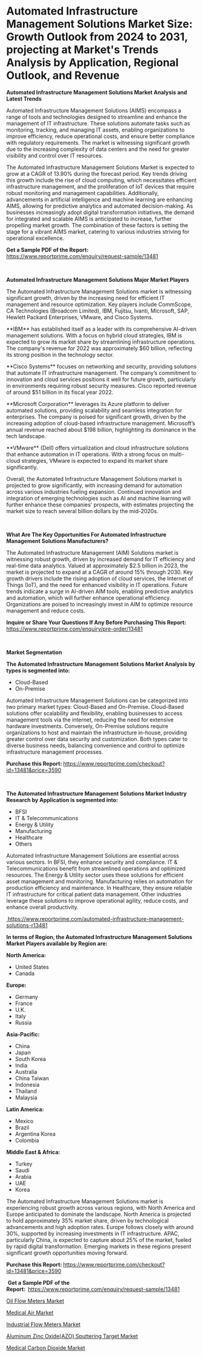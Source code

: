 <p><h1>Automated Infrastructure Management Solutions Market Size: Growth Outlook from 2024 to 2031, projecting at Market's Trends Analysis by Application, Regional Outlook, and Revenue</h1></p><p><strong>Automated Infrastructure Management Solutions Market Analysis and Latest Trends</strong></p>
<p><p>Automated Infrastructure Management Solutions (AIMS) encompass a range of tools and technologies designed to streamline and enhance the management of IT infrastructure. These solutions automate tasks such as monitoring, tracking, and managing IT assets, enabling organizations to improve efficiency, reduce operational costs, and ensure better compliance with regulatory requirements. The market is witnessing significant growth due to the increasing complexity of data centers and the need for greater visibility and control over IT resources.</p><p>The Automated Infrastructure Management Solutions Market is expected to grow at a CAGR of 13.90% during the forecast period. Key trends driving this growth include the rise of cloud computing, which necessitates efficient infrastructure management, and the proliferation of IoT devices that require robust monitoring and management capabilities. Additionally, advancements in artificial intelligence and machine learning are enhancing AIMS, allowing for predictive analytics and automated decision-making. As businesses increasingly adopt digital transformation initiatives, the demand for integrated and scalable AIMS is anticipated to increase, further propelling market growth. The combination of these factors is setting the stage for a vibrant AIMS market, catering to various industries striving for operational excellence.</p></p>
<p><strong>Get a Sample PDF of the Report:&nbsp;</strong> <a href="https://www.reportprime.com/enquiry/request-sample/13481">https://www.reportprime.com/enquiry/request-sample/13481</a></p>
<p>&nbsp;</p>
<p><strong>Automated Infrastructure Management Solutions Major Market Players</strong></p>
<p><p>The Automated Infrastructure Management Solutions market is witnessing significant growth, driven by the increasing need for efficient IT management and resource optimization. Key players include CommScope, CA Technologies (Broadcom Limited), IBM, Fujitsu, Ivanti, Microsoft, SAP, Hewlett Packard Enterprises, VMware, and Cisco Systems.</p><p>**IBM** has established itself as a leader with its comprehensive AI-driven management solutions. With a focus on hybrid cloud strategies, IBM is expected to grow its market share by streamlining infrastructure operations. The company's revenue for 2022 was approximately $60 billion, reflecting its strong position in the technology sector.</p><p>**Cisco Systems** focuses on networking and security, providing solutions that automate IT infrastructure management. The company’s commitment to innovation and cloud services positions it well for future growth, particularly in environments requiring robust security measures. Cisco reported revenue of around $51 billion in its fiscal year 2022.</p><p>**Microsoft Corporation** leverages its Azure platform to deliver automated solutions, providing scalability and seamless integration for enterprises. The company is poised for significant growth, driven by the increasing adoption of cloud-based infrastructure management. Microsoft’s annual revenue reached about $198 billion, highlighting its dominance in the tech landscape.</p><p>**VMware** (Dell) offers virtualization and cloud infrastructure solutions that enhance automation in IT operations. With a strong focus on multi-cloud strategies, VMware is expected to expand its market share significantly. </p><p>Overall, the Automated Infrastructure Management Solutions market is projected to grow significantly, with increasing demand for automation across various industries fueling expansion. Continued innovation and integration of emerging technologies such as AI and machine learning will further enhance these companies' prospects, with estimates projecting the market size to reach several billion dollars by the mid-2020s.</p></p>
<p>&nbsp;</p>
<p><strong>What Are The Key Opportunities For Automated Infrastructure Management Solutions Manufacturers?</strong></p>
<p><p>The Automated Infrastructure Management (AIM) Solutions market is witnessing robust growth, driven by increased demand for IT efficiency and real-time data analytics. Valued at approximately $2.5 billion in 2023, the market is projected to expand at a CAGR of around 15% through 2030. Key growth drivers include the rising adoption of cloud services, the Internet of Things (IoT), and the need for enhanced visibility in IT operations. Future trends indicate a surge in AI-driven AIM tools, enabling predictive analytics and automation, which will further enhance operational efficiency. Organizations are poised to increasingly invest in AIM to optimize resource management and reduce costs.</p></p>
<p><strong>Inquire or Share Your Questions If Any Before Purchasing This Report:</strong> <a href="https://www.reportprime.com/enquiry/pre-order/13481">https://www.reportprime.com/enquiry/pre-order/13481</a></p>
<p>&nbsp;</p>
<p><strong>Market Segmentation</strong></p>
<p><strong>The Automated Infrastructure Management Solutions Market Analysis by types is segmented into:</strong></p>
<p><ul><li>Cloud-Based</li><li>On-Premise</li></ul></p>
<p><p>Automated Infrastructure Management Solutions can be categorized into two primary market types: Cloud-Based and On-Premise. Cloud-Based solutions offer scalability and flexibility, enabling businesses to access management tools via the internet, reducing the need for extensive hardware investments. Conversely, On-Premise solutions require organizations to host and maintain the infrastructure in-house, providing greater control over data security and customization. Both types cater to diverse business needs, balancing convenience and control to optimize infrastructure management processes.</p></p>
<p><strong>Purchase this Report:&nbsp;</strong><a href="https://www.reportprime.com/checkout?id=13481&price=3590">https://www.reportprime.com/checkout?id=13481&price=3590</a></p>
<p>&nbsp;</p>
<p><strong>The Automated Infrastructure Management Solutions Market Industry Research by Application is segmented into:</strong></p>
<p><ul><li>BFSI</li><li>IT & Telecommunications</li><li>Energy & Utility</li><li>Manufacturing</li><li>Healthcare</li><li>Others</li></ul></p>
<p><p>Automated Infrastructure Management Solutions are essential across various sectors. In BFSI, they enhance security and compliance. IT & Telecommunications benefit from streamlined operations and optimized resources. The Energy & Utility sector uses these solutions for efficient asset management and monitoring. Manufacturing relies on automation for production efficiency and maintenance. In Healthcare, they ensure reliable IT infrastructure for critical patient data management. Other industries leverage these solutions to improve operational agility, reduce costs, and enhance overall productivity.</p></p>
<p><a href="https://www.reportprime.com/automated-infrastructure-management-solutions-r13481">&nbsp;https://www.reportprime.com/automated-infrastructure-management-solutions-r13481</a></p>
<p><strong>In terms of Region, the Automated Infrastructure Management Solutions Market Players available by Region are:</strong></p>
<p>
    <p> <strong> North America: </strong>
        <ul>
            <li>United States</li>
            <li>Canada</li>
        </ul>
        </p> 
    <p> <strong> Europe: </strong>
        <ul>
            <li>Germany</li>
            <li>France</li>
            <li>U.K.</li>
            <li>Italy</li>
            <li>Russia</li>
        </ul>
        </p> 
    <p> <strong> Asia-Pacific: </strong>
        <ul>
            <li>China</li>
            <li>Japan</li>
            <li>South Korea</li>
            <li>India</li>
            <li>Australia</li>
            <li>China Taiwan</li>
            <li>Indonesia</li>
            <li>Thailand</li>
            <li>Malaysia</li>
        </ul>
        </p> 
    <p> <strong> Latin America: </strong>
        <ul>
            <li>Mexico</li>
            <li>Brazil</li>
            <li>Argentina Korea</li>
            <li>Colombia</li>
        </ul>
        </p> 
    <p> <strong> Middle East & Africa: </strong>
        <ul>
            <li>Turkey</li>
            <li>Saudi</li>
            <li>Arabia</li>
            <li>UAE</li>
            <li>Korea</li>
        </ul>
    </p>
    </p>
<p><p>The Automated Infrastructure Management Solutions market is experiencing robust growth across various regions, with North America and Europe anticipated to dominate the landscape. North America is projected to hold approximately 35% market share, driven by technological advancements and high adoption rates. Europe follows closely with around 30%, supported by increasing investments in IT infrastructure. APAC, particularly China, is expected to capture about 25% of the market, fueled by rapid digital transformation. Emerging markets in these regions present significant growth opportunities moving forward.</p></p>
<p><strong>Purchase this Report: </strong><a href="https://www.reportprime.com/checkout?id=13481&price=3590">https://www.reportprime.com/checkout?id=13481&price=3590</a></p>
<p>&nbsp;<strong>Get a Sample PDF of the Report:&nbsp;&nbsp;</strong><a href="https://www.reportprime.com/enquiry/request-sample/13481">https://www.reportprime.com/enquiry/request-sample/13481</a></p>
<p><strong></strong></p>
<p><p><a href="https://issuu.com/reportprime-2/docs/oil-flow-meters-market-size-2030.pp_c7f6f68d49a9b9">Oil Flow Meters Market</a></p><p><a href="https://www.linkedin.com/pulse/medical-air-market-size-segmentation-trends-growth-analysis-pijbf?trackingId=lvhQRLVrQRCpxvstsnMgsw%3D%3D">Medical Air Market</a></p><p><a href="https://issuu.com/reportprime-2/docs/industrial-flow-meters-market-size-_b094cbe958c204">Industrial Flow Meters Market</a></p><p><a href="https://medium.com/@stephen.russell7684/future-trajectory-of-the-aluminum-zinc-oxide-azo-sputtering-target-market-emerging-market-trends-9a87634f0d7a">Aluminum Zinc Oxide(AZO) Sputtering Target Market</a></p><p><a href="https://www.linkedin.com/pulse/global-medical-carbon-dioxide-market-trends-forecasts-strategic-3px3f?trackingId=3eWvXXtLTqSb6CqlXu3lNw%3D%3D">Medical Carbon Dioxide Market</a></p></p>